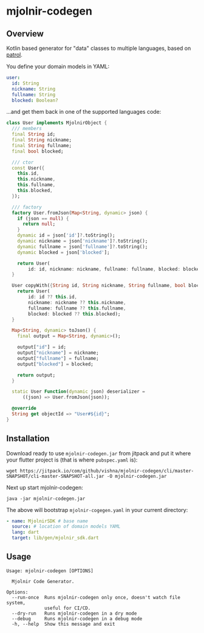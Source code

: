 # mjolnir-codegen

## Overview

Kotlin based generator for "data" classes to multiple languages, based on [patrol](https://github.com/vishna/patrol).

You define your domain models in YAML:

```yaml
user:
  id: String
  nickname: String
  fullname: String
  blocked: Boolean?
```

...and get them back in one of the supported languages code:

```dart
class User implements MjolnirObject {
  /// members
  final String id;
  final String nickname;
  final String fullname;
  final bool blocked;

  /// ctor
  const User({
    this.id,
    this.nickname,
    this.fullname,
    this.blocked,
  });

  /// factory
  factory User.fromJson(Map<String, dynamic> json) {
    if (json == null) {
      return null;
    }
    dynamic id = json['id']?.toString();
    dynamic nickname = json['nickname']?.toString();
    dynamic fullname = json['fullname']?.toString();
    dynamic blocked = json['blocked'];

    return User(
        id: id, nickname: nickname, fullname: fullname, blocked: blocked);
  }

  User copyWith({String id, String nickname, String fullname, bool blocked}) {
    return User(
        id: id ?? this.id,
        nickname: nickname ?? this.nickname,
        fullname: fullname ?? this.fullname,
        blocked: blocked ?? this.blocked);
  }

  Map<String, dynamic> toJson() {
    final output = Map<String, dynamic>();

    output["id"] = id;
    output["nickname"] = nickname;
    output["fullname"] = fullname;
    output["blocked"] = blocked;

    return output;
  }

  static User Function(dynamic json) deserializer =
      ((json) => User.fromJson(json));

  @override
  String get objectId => "User#${id}";
}
```

## Installation

Download ready to use `mjolnir-codegen.jar` from jitpack and put it where your flutter project is (that is where `pubspec.yaml` is):

```
wget https://jitpack.io/com/github/vishna/mjolnir-codegen/cli/master-SNAPSHOT/cli-master-SNAPSHOT-all.jar -O mjolnir-codegen.jar
```

Next up start mjolnir-codegen:

```
java -jar mjolnir-codegen.jar
```

The above will bootstrap `mjolnir-cogegen.yaml` in your current directory:

```yaml
- name: MjolnirSDK # base name
  source: # location of domain models YAML
  lang: dart
  target: lib/gen/mjolnir_sdk.dart
```

## Usage

```
Usage: mjolnir-codegen [OPTIONS]

  Mjolnir Code Generator.

Options:
  --run-once  Runs mjolnir-codegen only once, doesn't watch file system,
              useful for CI/CD.
  --dry-run   Runs mjolnir-codegen in a dry mode
  --debug     Runs mjolnir-codegen in a debug mode
  -h, --help  Show this message and exit
```